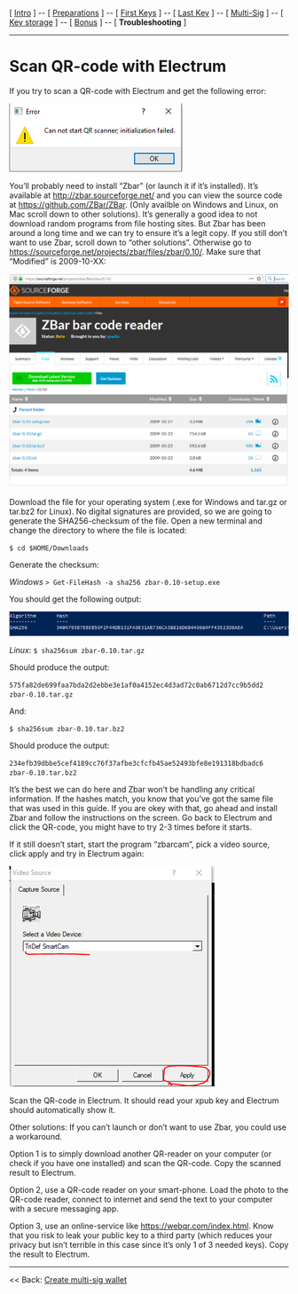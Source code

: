 [ [Intro](README.md) ] -- [ [Preparations]( hodl-guide_10_preparations.md) ] -- [ [First Keys](hodl-guide_20_first-keys.md) ] -- [ [Last Key](hodl-guide_30_last-key.md) ] -- [ [Multi-Sig](hodl-guide_40_multi-sig.md) ] -- [ [Key storage](hodl-guide_50_key-storage.md) ] -- [ [Bonus](hodl-guide_60_bonus.md) ] -- [ **Troubleshooting** ]

---

# Scan QR-code with Electrum

If you try to scan a QR-code with Electrum and get the following error:

![Error 1](images/40_error_1.png)

You’ll probably need to install “Zbar” (or launch it if it’s installed). It’s available at http://zbar.sourceforge.net/ and you can view the source code at https://github.com/ZBar/ZBar. (Only availble on Windows and Linux, on Mac scroll down to other solutions). It’s generally a good idea to not download random programs from file hosting sites. But Zbar has been around a long time and we can try to ensure it’s a legit copy. If you still don’t want to use Zbar, scroll down to “other solutions”. Otherwise go to https://sourceforge.net/projects/zbar/files/zbar/0.10/. Make sure that “Modified” is 2009-10-XX:

![Zbar](images/40_zbar.png)

Download the file for your operating system (.exe for Windows and tar.gz or tar.bz2 for Linux). No digital signatures are provided, so we are going to generate the SHA256-checksum of the file. Open a new terminal and change the directory to where the file is located:

`$ cd $HOME/Downloads` 

Generate the checksum:

*Windows* `> Get-FileHash -a sha256 zbar-0.10-setup.exe`

You should get the following output: 

![Zbar hash](images/40_zbar_hash.png)

*Linux*: `$ sha256sum zbar-0.10.tar.gz`

Should produce the output:

`575fa82de699faa7bda2d2ebbe3e1af0a4152ec4d3ad72c0ab6712d7cc9b5dd2  zbar-0.10.tar.gz`

And:

`$ sha256sum zbar-0.10.tar.bz2`

Should produce the output:

`234efb39dbbe5cef4189cc76f37afbe3cfcfb45ae52493bfe8e191318bdbadc6  zbar-0.10.tar.bz2`

It’s the best we can do here and Zbar won’t be handling any critical information. If the hashes match, you know that you’ve got the same file that was used in this guide. If you are okey with that, go ahead and install Zbar and follow the instructions on the screen. Go back to Electrum and click the QR-code, you might have to try 2-3 times before it starts. 

If it still doesn’t start, start the program “zbarcam”, pick a video source, click apply and try in Electrum again:

![Zbarcam](images/40_zbarcam.png)

Scan the QR-code in Electrum. It should read your xpub key and Electrum should automatically show it. 

Other solutions:
If you can’t launch or don’t want to use Zbar, you could use a workaround. 

Option 1 is to simply download another QR-reader on your computer (or check if you have one installed) and scan the QR-code. Copy the scanned result to Electrum. 

Option 2, use a QR-code reader on your smart-phone. Load the photo to the QR-code reader, connect to internet and send the text to your computer with a secure messaging app. 

Option 3, use an online-service like https://webqr.com/index.html. Know that you risk to leak your public key to a third party (which reduces your privacy but isn’t terrible in this case since it’s only 1 of 3 needed keys). Copy the result to Electrum.


------

<< Back: [Create multi-sig wallet](https://github.com/HelgeHunding/guides/blob/master/hodl-guide/hodl-guide_40_multi-sig.md#create-the-multi-sig-wallet) 
